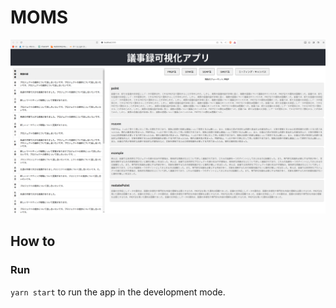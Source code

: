 # MOMS

![screenshot](./docs/images/screenshot_top.png)

## How to 

### Run

`yarn start` to run the app in the development mode.
